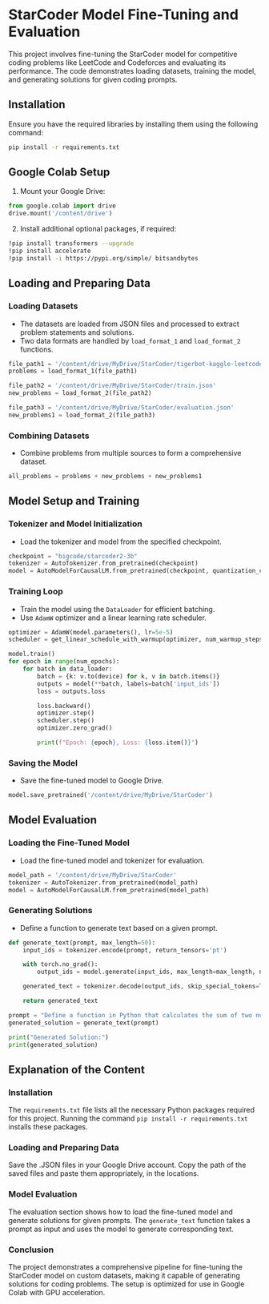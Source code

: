 
# StarCoder Model Fine-Tuning and Evaluation

This project involves fine-tuning the StarCoder model for competitive coding problems like LeetCode and Codeforces and evaluating its performance. The code demonstrates loading datasets, training the model, and generating solutions for given coding prompts.

## Installation

Ensure you have the required libraries by installing them using the following command:

```sh
pip install -r requirements.txt
```

## Google Colab Setup

1. Mount your Google Drive:

```python
from google.colab import drive
drive.mount('/content/drive')
```

2. Install additional optional packages, if required:

```sh
!pip install transformers --upgrade
!pip install accelerate
!pip install -i https://pypi.org/simple/ bitsandbytes
```

## Loading and Preparing Data

### Loading Datasets

- The datasets are loaded from JSON files and processed to extract problem statements and solutions.
- Two data formats are handled by `load_format_1` and `load_format_2` functions.

```python
file_path1 = '/content/drive/MyDrive/StarCoder/tigerbot-kaggle-leetcodesolutions-en-2k.json'
problems = load_format_1(file_path1)

file_path2 = '/content/drive/MyDrive/StarCoder/train.json'
new_problems = load_format_2(file_path2)

file_path3 = '/content/drive/MyDrive/StarCoder/evaluation.json'
new_problems1 = load_format_2(file_path3)
```

### Combining Datasets

- Combine problems from multiple sources to form a comprehensive dataset.

```python
all_problems = problems + new_problems + new_problems1
```

## Model Setup and Training

### Tokenizer and Model Initialization

- Load the tokenizer and model from the specified checkpoint.

```python
checkpoint = "bigcode/starcoder2-3b"
tokenizer = AutoTokenizer.from_pretrained(checkpoint)
model = AutoModelForCausalLM.from_pretrained(checkpoint, quantization_config=quantization_config).to(device)
```

### Training Loop

- Train the model using the `DataLoader` for efficient batching.
- Use `AdamW` optimizer and a linear learning rate scheduler.

```python
optimizer = AdamW(model.parameters(), lr=5e-5)
scheduler = get_linear_schedule_with_warmup(optimizer, num_warmup_steps=0, num_training_steps=len(data_loader) * num_epochs)

model.train()
for epoch in range(num_epochs):
    for batch in data_loader:
        batch = {k: v.to(device) for k, v in batch.items()}
        outputs = model(**batch, labels=batch['input_ids'])
        loss = outputs.loss

        loss.backward()
        optimizer.step()
        scheduler.step()
        optimizer.zero_grad()

        print(f"Epoch: {epoch}, Loss: {loss.item()}")
```

### Saving the Model

- Save the fine-tuned model to Google Drive.

```python
model.save_pretrained('/content/drive/MyDrive/StarCoder')
```

## Model Evaluation

### Loading the Fine-Tuned Model

- Load the fine-tuned model and tokenizer for evaluation.

```python
model_path = '/content/drive/MyDrive/StarCoder'
tokenizer = AutoTokenizer.from_pretrained(model_path)
model = AutoModelForCausalLM.from_pretrained(model_path)
```

### Generating Solutions

- Define a function to generate text based on a given prompt.

```python
def generate_text(prompt, max_length=50):
    input_ids = tokenizer.encode(prompt, return_tensors='pt')

    with torch.no_grad():
        output_ids = model.generate(input_ids, max_length=max_length, num_beams=5, early_stopping=True)[0]

    generated_text = tokenizer.decode(output_ids, skip_special_tokens=True)

    return generated_text

prompt = "Define a function in Python that calculates the sum of two numbers:"
generated_solution = generate_text(prompt)

print("Generated Solution:")
print(generated_solution)
```

## Explanation of the Content

### Installation

The `requirements.txt` file lists all the necessary Python packages required for this project. Running the command `pip install -r requirements.txt` installs these packages.

### Loading and Preparing Data

Save the .JSON files in your Google Drive account. Copy the path of the saved files and paste them appropriately, in the locations.

### Model Evaluation

The evaluation section shows how to load the fine-tuned model and generate solutions for given prompts. The `generate_text` function takes a prompt as input and uses the model to generate corresponding text.

### Conclusion

The project demonstrates a comprehensive pipeline for fine-tuning the StarCoder model on custom datasets, making it capable of generating solutions for coding problems. The setup is optimized for use in Google Colab with GPU acceleration.

